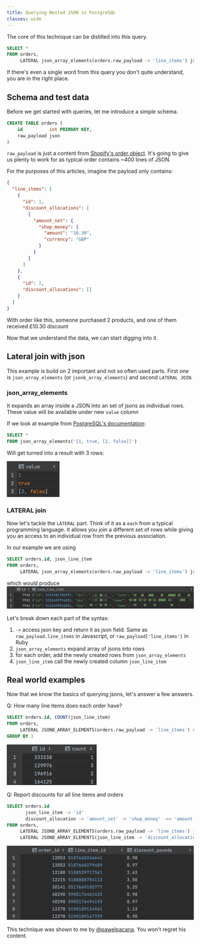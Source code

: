 ```yaml
---
title: Querying Nested JSON in PostgreSQL
classes: wide
---
```


The core of this technique can be distilled into this query.
```sql
SELECT *
FROM orders,
     LATERAL json_array_elements(orders.raw_payload -> 'line_items') json_line_item
```

If there's even a single word from this query you don't quite understand, you are in the right place.

## Schema and test data
Before we get started with queries, let me introduce a simple schema.
```sql
CREATE TABLE orders (
    id          int PRIMARY KEY,
    raw_payload json
)
```
`raw_payload` is just a content from [Shopify's order object](https://shopify.dev/docs/admin-api/rest/reference/orders/order). It's going to give us plenty to work for as typical order contains ~400 lines of JSON. 

For the purposes of this articles, imagine the payload only contains:
```json
{
  "line_items": [
    {
      "id": 1,
      "discount_allocations": [
        {
          "amount_set": {
            "shop_money": {
              "amount": "10.30",
              "currency": "GBP"
            }
          }
        }
      ]
    },
    {
      "id": 2,
      "discount_allocations": []
    }
  ]
}
```
With order like this, someone purchased 2 products, and one of them received £10.30 discount

Now that we understand the data, we can start digging into it.

## Lateral join with json
This example is build on 2 important and not so often used parts. First one is `json_array_elements` (or `jsonb_array_elements`) and second `LATERAL JOIN`.

### json_array_elements
It expands an array inside a JSON into an set of jsons as individual rows. These value will be available under new `value` column

If we look at example from [PostgreSQL's documentation](https://www.postgresql.org/docs/9.5/functions-json.html):
```sql
SELECT *
FROM json_array_elements('[1, true, [2, false]]')
```

Will get turned into a result with 3 rows:

![json_array_elements_result.png](/assets/postgresql-quering-json/json_array_elements_result.png)

### LATERAL join
Now let's tackle the `LATERAL` part. Think of it as a `each` from a typical programming language. It allows you join a different set of rows while giving you an access to an individual row from the previous association. 

In our example we are using 

```sql
SELECT orders.id, json_line_item
FROM orders,
     LATERAL json_array_elements(orders.raw_payload -> 'line_items') json_line_item
```

which would produce
![lateral_join.png](/assets/postgresql-quering-json/lateral_join.png)

Let's break down each part of the syntax:
1. `->` access json key and return it as json field. Same as `raw_payload.line_items` in Javascript, or `raw_payload['line_items']` in Ruby
2. `json_array_elements` expand array of jsons into rows
3. for each order, add the newly created rows from `json_array_elements`
4. `json_line_item` call the newly created column `json_line_item`


## Real world examples

Now that we know the basics of querying jsons, let's answer a few answers.

Q: How many line items does each order have?

```sql
SELECT orders.id, COUNT(json_line_item)
FROM orders,
     LATERAL JSONB_ARRAY_ELEMENTS(orders.raw_payload -> 'line_items') shopify_line_items(json_line_item)
GROUP BY 1
```
![num_of_line_items_per_order.png](/assets/postgresql-quering-json/num_of_line_items_per_order.png)

Q: Report discounts for all line items and orders
```sql
SELECT orders.id                                                        AS order_id,
       json_line_item -> 'id'                                           AS line_item_id,
       discount_allocation -> 'amount_set' -> 'shop_money' ->> 'amount' AS discount_pounds
FROM orders,
     LATERAL JSONB_ARRAY_ELEMENTS(orders.raw_payload -> 'line_items') json_line_item,
     LATERAL JSONB_ARRAY_ELEMENTS(json_line_item -> 'discount_allocations') discount_allocations(discount_allocation)
```
![orders_with_line_items_and_discounts.png](/assets/postgresql-quering-json/orders_with_line_items_and_discounts.png)

This technique was shown to me by [@pawelpacana](https://twitter.com/pawelpacana). You won't regret his content.
